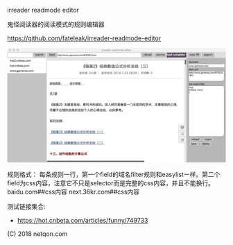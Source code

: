 irreader readmode editor

鬼怪阅读器的阅读模式的规则编辑器

https://github.com/fateleak/irreader-readmode-editor

![](crash/cap0.jpg)


规则格式：
每条规则一行，第一个field的域名filter规则和easylist一样。第二个field为css内容，注意它不只是selector而是完整的css内容，并且不能换行。
baidu.com##css内容
next.36kr.com##css内容

测试链接集合:
- https://hot.cnbeta.com/articles/funny/749733




(C) 2018 netqon.com

